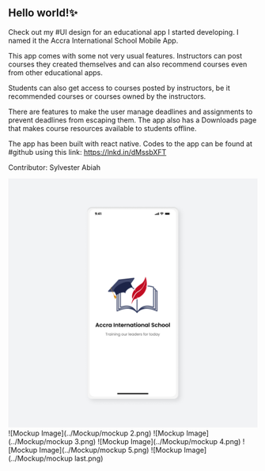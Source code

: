 ## Hello world!✨

<p>
Check out my #UI design for an educational app I started developing. I named it the Accra International School Mobile App.
 
This app comes with some not very usual features. Instructors can post courses they created themselves and can also recommend courses even from other educational apps. 
 
Students can also get access to courses posted by instructors, be it recommended courses or courses owned by the instructors. 
 
There are features to make the user manage deadlines and assignments to prevent deadlines from escaping them. The app also has a Downloads page that makes course resources available to students offline.
 
The app has been built with react native. Codes to the app can be found at #github using this link: https://lnkd.in/dMssbXFT

Contributor: Sylvester Abiah
</p>

![Mockup Image](assets/Mockup/mockup1.png)
![Mockup Image](../Mockup/mockup 2.png)
![Mockup Image](../Mockup/mockup 3.png)
![Mockup Image](../Mockup/mockup 4.png)
![Mockup Image](../Mockup/mockup 5.png)
![Mockup Image](../Mockup/mockup last.png)

